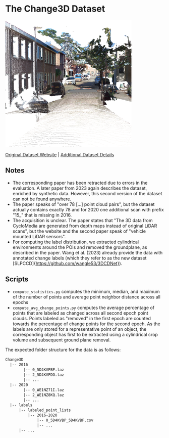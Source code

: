 # The Change3D Dataset

<img src=./../../images/Change3D.png width="400"/>

[Original Dataset Website](https://kutao207.github.io) | [Additional Dataset Details](https://hpicgs.github.io/multi-temporal-point-cloud-datasets-survey/details/Change3D)

## Notes
  - The corresponding paper has been retracted due to errors in the evaluation. A later paper from 2023 again describes the dataset, enriched by synthetic data. However, this second version of the dataset can not be found anywhere. 
  - The paper speaks of "over 78 [...] point cloud pairs", but the dataset actually contains exactly 78 and for 2020 one additional scan with prefix "15_" that is missing in 2016.
  - The acquisition is unclear. The paper states that "The 3D data from CycloMedia are generated from depth maps instead of original LiDAR scans", but the website and the second paper speak of "vehicle mounted LiDAR sensors".
  - For computing the label distribution, we extracted cylindrical environments around the POIs and removed the groundplane, as described in the paper. Wang et al. (2023) already provide the data with annotated change labels (which they refer to as the new dataset [SLPCCD]{https://github.com/wangle53/3DCDNet}).



## Scripts
* `compute_statistics.py` computes the minimum, median, and maximum of the number of points and average point neighbor distance across all epochs
* `compute_avg_change_points.py` computes the average percentage of points that are labeled as changed across all second epoch point clouds. Points labeled as "removed" in the first epoch are counted towards the percentage of change points for the second epoch. As the labels are only stored for a representative point of an object, the corresponding object has first to be extracted using a cylindrical crop volume and subsequent ground plane removal.

The expected folder structure for the data is as follows:

```
Change3D
  |-- 2016
        |-- 0_5D4KVPBP.laz
        |-- 2_5D4KVPDO.laz
        |-- ...
  |-- 2020
        |-- 0_WE1NZ71I.laz
        |-- 2_WE1NZ8KQ.laz
        |-- ...
  |-- labels
      |-- labeled_point_lists
          |-- 2016-2020
              |-- 0_5D4KVBP_5D4KVBP.csv
              |-- ...
      |-- ...
```